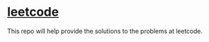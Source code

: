 # [leetcode](https://leetcode.com/)
This repo will help provide the solutions to the problems at leetcode.
